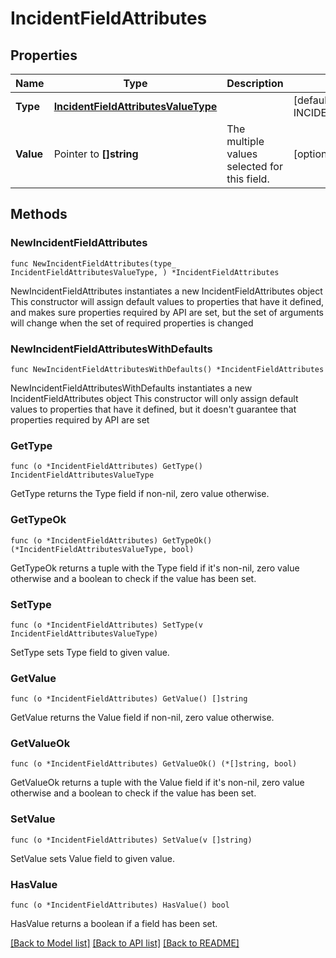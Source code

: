 # IncidentFieldAttributes

## Properties

Name | Type | Description | Notes
------------ | ------------- | ------------- | -------------
**Type** | [**IncidentFieldAttributesValueType**](IncidentFieldAttributesValueType.md) |  | [default to INCIDENTFIELDATTRIBUTESVALUETYPE_MULTISELECT]
**Value** | Pointer to **[]string** | The multiple values selected for this field. | [optional] 

## Methods

### NewIncidentFieldAttributes

`func NewIncidentFieldAttributes(type_ IncidentFieldAttributesValueType, ) *IncidentFieldAttributes`

NewIncidentFieldAttributes instantiates a new IncidentFieldAttributes object
This constructor will assign default values to properties that have it defined,
and makes sure properties required by API are set, but the set of arguments
will change when the set of required properties is changed

### NewIncidentFieldAttributesWithDefaults

`func NewIncidentFieldAttributesWithDefaults() *IncidentFieldAttributes`

NewIncidentFieldAttributesWithDefaults instantiates a new IncidentFieldAttributes object
This constructor will only assign default values to properties that have it defined,
but it doesn't guarantee that properties required by API are set

### GetType

`func (o *IncidentFieldAttributes) GetType() IncidentFieldAttributesValueType`

GetType returns the Type field if non-nil, zero value otherwise.

### GetTypeOk

`func (o *IncidentFieldAttributes) GetTypeOk() (*IncidentFieldAttributesValueType, bool)`

GetTypeOk returns a tuple with the Type field if it's non-nil, zero value otherwise
and a boolean to check if the value has been set.

### SetType

`func (o *IncidentFieldAttributes) SetType(v IncidentFieldAttributesValueType)`

SetType sets Type field to given value.


### GetValue

`func (o *IncidentFieldAttributes) GetValue() []string`

GetValue returns the Value field if non-nil, zero value otherwise.

### GetValueOk

`func (o *IncidentFieldAttributes) GetValueOk() (*[]string, bool)`

GetValueOk returns a tuple with the Value field if it's non-nil, zero value otherwise
and a boolean to check if the value has been set.

### SetValue

`func (o *IncidentFieldAttributes) SetValue(v []string)`

SetValue sets Value field to given value.

### HasValue

`func (o *IncidentFieldAttributes) HasValue() bool`

HasValue returns a boolean if a field has been set.


[[Back to Model list]](../README.md#documentation-for-models) [[Back to API list]](../README.md#documentation-for-api-endpoints) [[Back to README]](../README.md)


